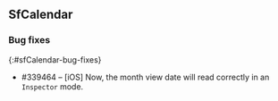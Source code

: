 ## SfCalendar

### Bug fixes
{:#sfCalendar-bug-fixes}

* \#339464 – [iOS] Now, the month view date will read correctly in an `Inspector` mode.
